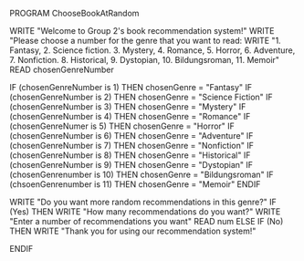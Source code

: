 PROGRAM ChooseBookAtRandom

WRITE "Welcome to Group 2's book recommendation system!"
WRITE "Please choose a number for the genre that you want to read:
WRITE "1. Fantasy, 2. Science fiction. 3. Mystery, 4. Romance, 5. Horror, 6. Adventure, 7. Nonfiction. 8. Historical, 9. Dystopian, 10. Bildungsroman, 11. Memoir"
READ chosenGenreNumber

IF (chosenGenreNumber is 1) THEN
    chosenGenre = "Fantasy"
IF (chosenGenreNumber is 2) THEN
    chosenGenre = "Science Fiction"
IF (chosenGenreNumber is 3) THEN
    chosenGenre = "Mystery"
IF (chosenGenreNumber is 4) THEN
    chosenGenre = "Romance"
IF (chosenGenreNumer is 5) THEN
    chosenGenre = "Horror"
IF (chosenGenreNumber is 6) THEN
    chosenGenre = "Adventure"
IF (chosenGenreNumber is 7) THEN
    chosenGenre = "Nonfiction"
IF (chosenGenreNumber is 8) THEN
    chosenGenre = "Historical"
IF (chosenGenreNumber is 9) THEN
    chosenGenre = "Dystopian"
IF (chosenGenrenumber is 10) THEN
    chosenGenre = "Bildungsroman"
IF (chsoenGenrenumber is 11) THEN
    chosenGenre = "Memoir"
ENDIF

WRITE "Do you want more random recommendations in this genre?"
IF (Yes) THEN
    WRITE "How many recommendations do you want?"
    WRITE "Enter a number of recommendations you want"
    READ num
ELSE IF (No) THEN
    WRITE "Thank you for using our recommendation system!"

ENDIF


    
